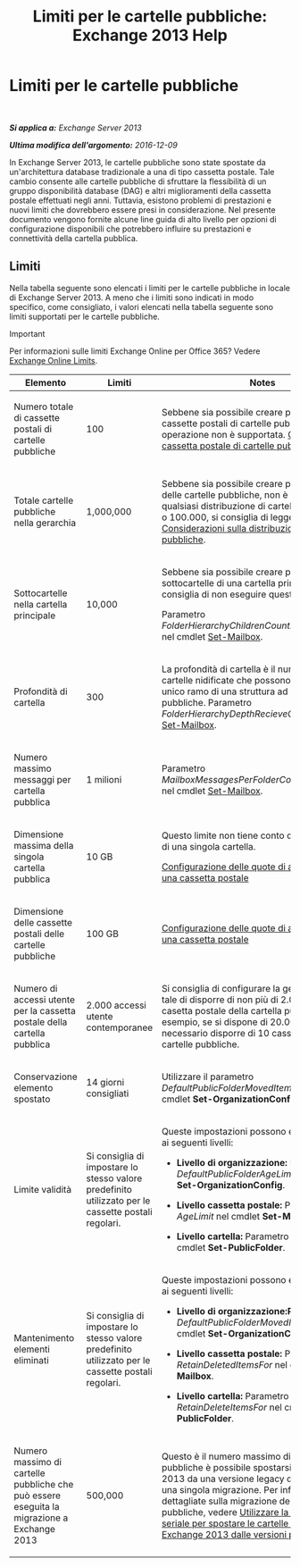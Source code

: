 ﻿---
title: 'Limiti per le cartelle pubbliche: Exchange 2013 Help'
TOCTitle: Limiti per le cartelle pubbliche
ms:assetid: 709b075e-9584-484b-bcaa-e781c26497b4
ms:mtpsurl: https://technet.microsoft.com/it-it/library/Dn594582(v=EXCHG.150)
ms:contentKeyID: 61170932
ms.date: 05/22/2018
mtps_version: v=EXCHG.150
ms.translationtype: MT
---

# Limiti per le cartelle pubbliche

 

_**Si applica a:** Exchange Server 2013_

_**Ultima modifica dell'argomento:** 2016-12-09_

In Exchange Server 2013, le cartelle pubbliche sono state spostate da un'architettura database tradizionale a una di tipo cassetta postale. Tale cambio consente alle cartelle pubbliche di sfruttare la flessibilità di un gruppo disponibilità database (DAG) e altri miglioramenti della cassetta postale effettuati negli anni. Tuttavia, esistono problemi di prestazioni e nuovi limiti che dovrebbero essere presi in considerazione. Nel presente documento vengono fornite alcune line guida di alto livello per opzioni di configurazione disponibili che potrebbero influire su prestazioni e connettività della cartella pubblica.

## Limiti

Nella tabella seguente sono elencati i limiti per le cartelle pubbliche in locale di Exchange Server 2013. A meno che i limiti sono indicati in modo specifico, come consigliato, i valori elencati nella tabella seguente sono limiti supportati per le cartelle pubbliche.


> [!IMPORTANT]
> Per informazioni sulle limiti Exchange Online per Office 365? Vedere <A href="https://go.microsoft.com/fwlink/?linkid=391188">Exchange Online Limits</A>.




<table>
<colgroup>
<col style="width: 33%" />
<col style="width: 33%" />
<col style="width: 33%" />
</colgroup>
<thead>
<tr class="header">
<th>Elemento</th>
<th>Limiti</th>
<th>Notes</th>
</tr>
</thead>
<tbody>
<tr class="odd">
<td><p>Numero totale di cassette postali di cartelle pubbliche</p></td>
<td><p>100</p></td>
<td><p>Sebbene sia possibile creare più di 100 cassette postali di cartelle pubbliche, questa operazione non è supportata. <a href="https://docs.microsoft.com/it-it/exchange/collaboration-exo/public-folders/create-public-folder-mailbox">Creazione di una cassetta postale di cartelle pubbliche</a></p></td>
</tr>
<tr class="even">
<td><p>Totale cartelle pubbliche nella gerarchia</p></td>
<td><p>1,000,000</p></td>
<td><p>Sebbene sia possibile creare più di 1.000.000 delle cartelle pubbliche, non è supportato. Per qualsiasi distribuzione di cartelle pubbliche più o 100.000, si consiglia di leggere <a href="considerations-when-deploying-public-folders-exchange-2013-help.md">Considerazioni sulla distribuzione delle cartelle pubbliche</a>.</p></td>
</tr>
<tr class="odd">
<td><p>Sottocartelle nella cartella principale</p></td>
<td><p>10,000</p></td>
<td><p>Sebbene sia possibile creare più di 1.000 sottocartelle di una cartella principale, si consiglia di non eseguire questa operazione.</p>
<p>Parametro <em>FolderHierarchyChildrenCountReceiveQuota</em> nel cmdlet <a href="https://technet.microsoft.com/it-it/library/bb123981(v=exchg.150)">Set-Mailbox</a>.</p></td>
</tr>
<tr class="even">
<td><p>Profondità di cartella</p></td>
<td><p>300</p></td>
<td><p>La profondità di cartella è il numero di livelli di cartelle nidificate che possono esistere in un unico ramo di una struttura ad albero di cartelle pubbliche. Parametro <em>FolderHierarchyDepthRecieveQuota</em> nel cmdlet <a href="https://technet.microsoft.com/it-it/library/bb123981(v=exchg.150)">Set-Mailbox</a>.</p></td>
</tr>
<tr class="odd">
<td><p>Numero massimo messaggi per cartella pubblica</p></td>
<td><p>1 milioni</p></td>
<td><p>Parametro <em>MailboxMessagesPerFolderCountRecieveQuota</em> nel cmdlet <a href="https://technet.microsoft.com/it-it/library/bb123981(v=exchg.150)">Set-Mailbox</a>.</p></td>
</tr>
<tr class="even">
<td><p>Dimensione massima della singola cartella pubblica</p></td>
<td><p>10 GB</p></td>
<td><p>Questo limite non tiene conto delle sottocartelle di una singola cartella.</p>
<p><a href="configure-storage-quotas-for-a-mailbox-exchange-2013-help.md">Configurazione delle quote di archiviazione per una cassetta postale</a></p></td>
</tr>
<tr class="odd">
<td><p>Dimensione delle cassette postali delle cartelle pubbliche</p></td>
<td><p>100 GB</p></td>
<td><p><a href="configure-storage-quotas-for-a-mailbox-exchange-2013-help.md">Configurazione delle quote di archiviazione per una cassetta postale</a></p></td>
</tr>
<tr class="even">
<td><p>Numero di accessi utente per la cassetta postale della cartella pubblica</p></td>
<td><p>2.000 accessi utente contemporanee</p></td>
<td><p>Si consiglia di configurare la gerarchia in modo tale di disporre di non più di 2.000 utente per casetta postale della cartella pubblica. Ad esempio, se si dispone di 20.000 utenti, è necessario disporre di 10 cassette postali di cartelle pubbliche.</p></td>
</tr>
<tr class="odd">
<td><p>Conservazione elemento spostato</p></td>
<td><p>14 giorni consigliati</p></td>
<td><p>Utilizzare il parametro <em>DefaultPublicFolderMovedItemRetention</em> nel cmdlet <strong>Set-OrganizationConfig</strong>.</p></td>
</tr>
<tr class="even">
<td><p>Limite validità</p></td>
<td><p>Si consiglia di impostare lo stesso valore predefinito utilizzato per le cassette postali regolari.</p></td>
<td><p>Queste impostazioni possono essere impostate ai seguenti livelli:</p>
<ul>
<li><p><strong>Livello di organizzazione:</strong> Parametro <em>DefaultPublicFolderAgeLimit</em> nel cmdlet <strong>Set-OrganizationConfig</strong>.</p></li>
<li><p><strong>Livello cassetta postale:</strong> Parametro <em>AgeLimit</em> nel cmdlet <strong>Set-Mailbox</strong>.</p></li>
<li><p><strong>Livello cartella:</strong> Parametro <em>AgeLimit</em> nel cmdlet <strong>Set-PublicFolder</strong>.</p></li>
</ul>
<p></p></td>
</tr>
<tr class="odd">
<td><p>Mantenimento elementi eliminati</p></td>
<td><p>Si consiglia di impostare lo stesso valore predefinito utilizzato per le cassette postali regolari.</p></td>
<td><p>Queste impostazioni possono essere impostate ai seguenti livelli:</p>
<ul>
<li><p><strong>Livello di organizzazione:Parametro</strong> <em>DefaultPublicFolderMovedItemRetention</em> nel cmdlet <strong>Set-OrganizationConfig</strong>.</p></li>
<li><p><strong>Livello cassetta postale:</strong> Parametro <em>RetainDeletedItemsFor</em> nel cmdlet <strong>Set-Mailbox</strong>.</p></li>
<li><p><strong>Livello cartella:</strong> Parametro <em>RetainDeleteItemsFor</em> nel cmdlet <strong>Set-PublicFolder</strong>.</p></li>
</ul></td>
</tr>
<tr class="even">
<td><p>Numero massimo di cartelle pubbliche che può essere eseguita la migrazione a Exchange 2013</p></td>
<td><p>500,000</p></td>
<td><p>Questo è il numero massimo di cartelle pubbliche è possibile spostarsi su Exchange 2013 da una versione legacy di Exchange in una singola migrazione. Per informazioni dettagliate sulla migrazione delle cartelle pubbliche, vedere <a href="use-batch-migration-to-migrate-public-folders-to-exchange-2013-from-previous-versions-exchange-2013-help.md">Utilizzare la migrazione seriale per spostare le cartelle pubbliche in Exchange 2013 dalle versioni precedenti</a></p></td>
</tr>
</tbody>
</table>

